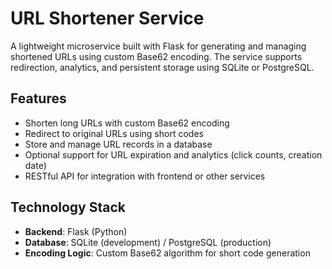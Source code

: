 # URL Shortener Service

A lightweight microservice built with Flask for generating and managing shortened URLs using custom Base62 encoding. The service supports redirection, analytics, and persistent storage using SQLite or PostgreSQL.

## Features

- Shorten long URLs with custom Base62 encoding
- Redirect to original URLs using short codes
- Store and manage URL records in a database
- Optional support for URL expiration and analytics (click counts, creation date)
- RESTful API for integration with frontend or other services

## Technology Stack

- **Backend**: Flask (Python)
- **Database**: SQLite (development) / PostgreSQL (production)
- **Encoding Logic**: Custom Base62 algorithm for short code generation


